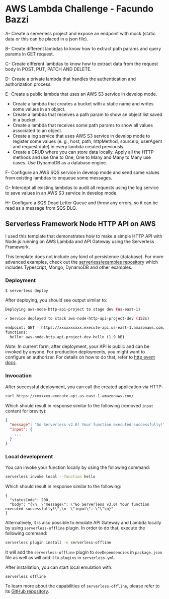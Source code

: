 <!--
title: 'AWS Simple HTTP Endpoint example in NodeJS'
description: 'This template demonstrates how to make a simple HTTP API with Node.js running on AWS Lambda and API Gateway using the Serverless Framework.'
layout: Doc
framework: v3
platform: AWS
language: nodeJS
authorLink: 'https://github.com/serverless'
authorName: 'Serverless, inc.'
authorAvatar: 'https://avatars1.githubusercontent.com/u/13742415?s=200&v=4'
-->

# AWS Lambda Challenge - Facundo Bazzi

A- Create a serverless project and expose an endpoint with mock (static data or this can be placed in a json file).

B- Create different lambdas to know how to extract path params and query params in GET request.

C- Create different lambdas to know how to extract data from the request body in POST, PUT, PATCH AND DELETE.

D- Create a private lambda that handles the authentication and authorization process.

E- Create a public lambda that uses an AWS S3 service in develop mode.
  * Create a lambda that creates a bucket with a static name and writes some values in an object.
  * Create a lambda that receives a path param to show an object list saved in a bucket.
  * Create a lambda that receives some path params to show all values associated to an object.
  * Create a log service that uses AWS S3 service in develop mode to register some values (e. g., host, path, httpMethod, sourceIp, userAgent and request date) in every lambda created previously.
  * Create a CRUD where you can store data locally. Apply all the HTTP methods and use One to One, One to Many and Many to Many use cases. Use DynamoDB as a database engine.

F- Configure an AWS SQS service in develop mode and send some values from existing lambdas to enqueue some messages.

G- Intercept all existing lambdas to audit all requests using the log service to save values in an AWS S3 service in develop mode.

H- Configure a SQS Dead Letter Queue and throw any errors, so it can be read as a message from SQS DLQ.

## Serverless Framework Node HTTP API on AWS

I used this template that demonstrates how to make a simple HTTP API with Node.js running on AWS Lambda and API Gateway using the Serverless Framework.

This template does not include any kind of persistence (database). For more advanced examples, check out the [serverless/examples repository](https://github.com/serverless/examples/) which includes Typescript, Mongo, DynamoDB and other examples.

### Deployment

```
$ serverless deploy
```

After deploying, you should see output similar to:

```bash
Deploying aws-node-http-api-project to stage dev (us-east-1)

✔ Service deployed to stack aws-node-http-api-project-dev (152s)

endpoint: GET - https://xxxxxxxxxx.execute-api.us-east-1.amazonaws.com/
functions:
  hello: aws-node-http-api-project-dev-hello (1.9 kB)
```

_Note_: In current form, after deployment, your API is public and can be invoked by anyone. For production deployments, you might want to configure an authorizer. For details on how to do that, refer to [http event docs](https://www.serverless.com/framework/docs/providers/aws/events/apigateway/).

### Invocation

After successful deployment, you can call the created application via HTTP:

```bash
curl https://xxxxxxx.execute-api.us-east-1.amazonaws.com/
```

Which should result in response similar to the following (removed `input` content for brevity):

```json
{
  "message": "Go Serverless v2.0! Your function executed successfully!",
  "input": {
    ...
  }
}
```

### Local development

You can invoke your function locally by using the following command:

```bash
serverless invoke local --function hello
```

Which should result in response similar to the following:

```
{
  "statusCode": 200,
  "body": "{\n  \"message\": \"Go Serverless v3.0! Your function executed successfully!\",\n  \"input\": \"\"\n}"
}
```


Alternatively, it is also possible to emulate API Gateway and Lambda locally by using `serverless-offline` plugin. In order to do that, execute the following command:

```bash
serverless plugin install -n serverless-offline
```

It will add the `serverless-offline` plugin to `devDependencies` in `package.json` file as well as will add it to `plugins` in `serverless.yml`.

After installation, you can start local emulation with:

```
serverless offline
```

To learn more about the capabilities of `serverless-offline`, please refer to its [GitHub repository](https://github.com/dherault/serverless-offline).
